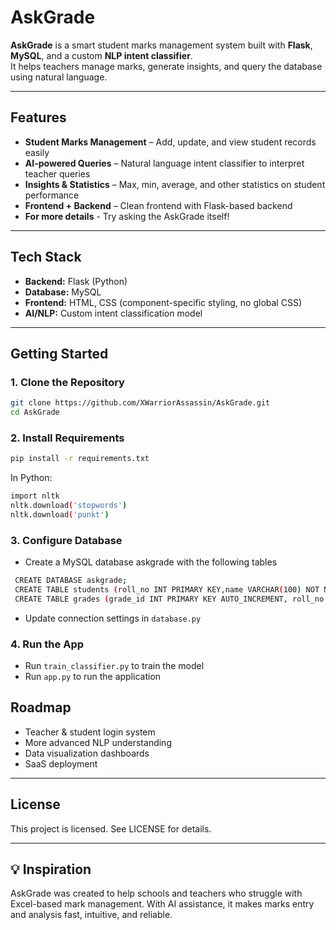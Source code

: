 # AskGrade

**AskGrade** is a smart student marks management system built with **Flask**, **MySQL**, and a custom **NLP intent classifier**.  
It helps teachers manage marks, generate insights, and query the database using natural language.

---

##  Features

-  **Student Marks Management** – Add, update, and view student records easily  
-  **AI-powered Queries** – Natural language intent classifier to interpret teacher queries  
-  **Insights & Statistics** – Max, min, average, and other statistics on student performance    
-  **Frontend + Backend** – Clean frontend with Flask-based backend
-  **For more details** - Try asking the AskGrade itself!

---

## Tech Stack

- **Backend:** Flask (Python)  
- **Database:** MySQL  
- **Frontend:** HTML, CSS (component-specific styling, no global CSS)  
- **AI/NLP:** Custom intent classification model  

---

## Getting Started

### 1. Clone the Repository

```bash
git clone https://github.com/XWarriorAssassin/AskGrade.git
cd AskGrade
```

### 2. Install Requirements

```bash
pip install -r requirements.txt
```
In Python:
```bash
import nltk
nltk.download('stopwords')
nltk.download('punkt')
```

### 3. Configure Database

- Create a MySQL database askgrade with the following tables
 ```bash
  CREATE DATABASE askgrade;
  CREATE TABLE students (roll_no INT PRIMARY KEY,name VARCHAR(100) NOT NULL,email VARCHAR(100),house VARCHAR(10),`class` VARCHAR(50),section VARCHAR(10));
  CREATE TABLE grades (grade_id INT PRIMARY KEY AUTO_INCREMENT, roll_no INT, marks_obtained DECIMAL(5,2), FOREIGN KEY (roll_no) REFERENCES students(roll_no));
  ```
- Update connection settings in `database.py`

### 4. Run the App

- Run ```train_classifier.py``` to train the model
- Run ```app.py``` to run the application

##  Roadmap

- Teacher & student login system
- More advanced NLP understanding
- Data visualization dashboards
- SaaS deployment

---

##  License

This project is licensed. See LICENSE for details.

---

## 💡 Inspiration

AskGrade was created to help schools and teachers who struggle with Excel-based mark management. With AI assistance, it makes marks entry and analysis fast, intuitive, and reliable.
